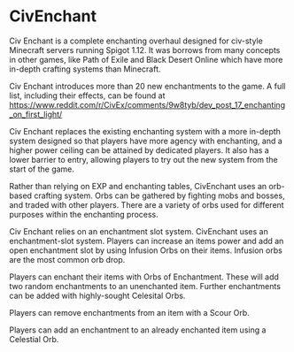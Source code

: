 # CivEnchant

Civ Enchant is a complete enchanting overhaul designed for civ-style Minecraft servers running Spigot 1.12. It was borrows from many concepts in other games, like Path of Exile and Black Desert Online which have more in-depth crafting systems than Minecraft.

Civ Enchant introduces more than 20 new enchantments to the game. A full list, including their effects, can be found at https://www.reddit.com/r/CivEx/comments/9w8tyb/dev_post_17_enchanting_on_first_light/

Civ Enchant replaces the existing enchanting system with a more in-depth system designed so that players have more agency with enchanting, and a higher power ceiling can be attained by dedicated players. It also has a lower barrier to entry, allowing players to try out the new system from the start of the game.

Rather than relying on EXP and enchanting tables, CivEnchant uses an orb-based crafting system. Orbs can be gathered by fighting mobs and bosses, and traded with other players. There are a variety of orbs used for different purposes within the enchanting process.

Civ Enchant relies on an enchantment slot system. CivEnchant uses an enchantment-slot system. Players can increase an items power and add an open enchantment slot by using Infusion Orbs on their items. Infusion orbs are the most common orb drop.

Players can enchant their items with Orbs of Enchantment. These will add two random enchantments to an unenchanted item. Further enchantments can be added with highly-sought Celesital Orbs.

Players can remove enchantments from an item with a Scour Orb.

Players can add an enchantment to an already enchanted item using a Celestial Orb.
